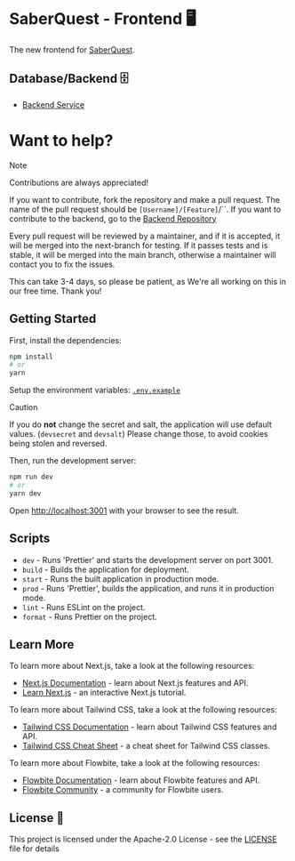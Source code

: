 # SaberQuest - Frontend 🖥️

The new frontend for [SaberQuest](https://saberquest.xyz).

## Database/Backend 🗄️
- [Backend Service](https://github.com/Saber-Quest/SaberQuest-backend)

# Want to help?

> [!NOTE]
> Contributions are always appreciated!
> 
> If you want to contribute, fork the repository and make a pull request.
> The name of the pull request should be `[Username]/[Feature]`/``.
> If you want to contribute to the backend, go to the [Backend Repository](https://github.com/Saber-Quest/SaberQuest-backend)
>
> Every pull request will be reviewed by a maintainer, and if it is accepted, it will be merged into the next-branch for testing.
> If it passes tests and is stable, it will be merged into the main branch, otherwise a maintainer will contact you to fix the issues.
>
> This can take 3-4 days, so please be patient, as We're all working on this in our free time. Thank you!

## Getting Started

First, install the dependencies:

```bash
npm install
# or
yarn
```

Setup the environment variables: [`.env.example`](.env.example)

> [!CAUTION]
> If you do **not** change the secret and salt, the application will use default values. (`devsecret` and `devsalt`)
> Please change those, to avoid cookies being stolen and reversed.

Then, run the development server:

```bash
npm run dev
# or
yarn dev
```

Open [http://localhost:3001](http://localhost:3001) with your browser to see the result.

## Scripts

- `dev` - Runs 'Prettier' and starts the development server on port 3001.
- `build` - Builds the application for deployment.
- `start` - Runs the built application in production mode.
- `prod` - Runs 'Prettier', builds the application, and runs it in production mode.
- `lint` - Runs ESLint on the project.
- `format` - Runs Prettier on the project.

## Learn More

To learn more about Next.js, take a look at the following resources:

- [Next.js Documentation](https://nextjs.org/docs) - learn about Next.js features and API.
- [Learn Next.js](https://nextjs.org/learn) - an interactive Next.js tutorial.

To learn more about Tailwind CSS, take a look at the following resources:

- [Tailwind CSS Documentation](https://tailwindcss.com/docs) - learn about Tailwind CSS features and API.
- [Tailwind CSS Cheat Sheet](https://nerdcave.com/tailwind-cheat-sheet) - a cheat sheet for Tailwind CSS classes.

To learn more about Flowbite, take a look at the following resources:

- [Flowbite Documentation](https://flowbite.com/docs) - learn about Flowbite features and API.
- [Flowbite Community](https://community.flowbite.com) - a community for Flowbite users.

## License 📜

This project is licensed under the Apache-2.0 License - see the [LICENSE](LICENSE) file for details
